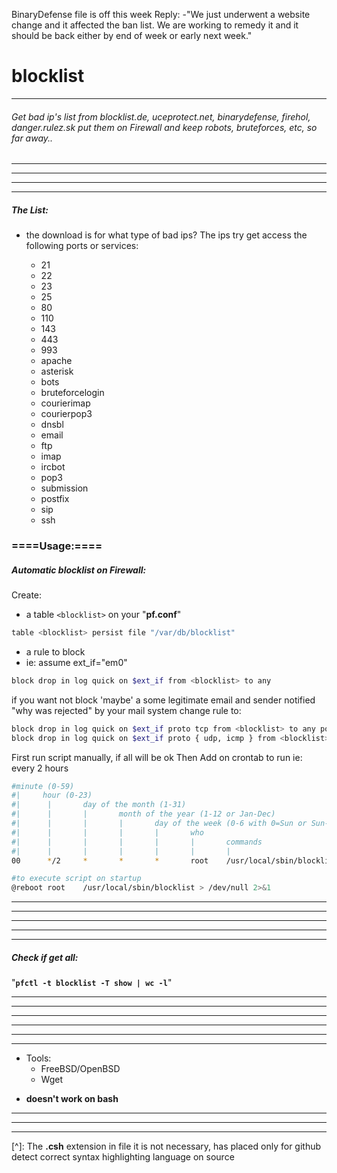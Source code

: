 BinaryDefense file is off this week Reply: -"We just underwent a website change and it affected the ban list. We are working to remedy it and it should be back either by end of week or early next week." 


# blocklist
_ _ _
###### Get bad ip's list from blocklist.de, uceprotect.net, binarydefense, firehol, danger.rulez.sk put them on Firewall and keep robots, bruteforces, etc, so far away..

_ _ _

- - -
- - -
- - -

##### The List:
- the download is for what type of bad ips? The ips try get access the following ports or services:

	- 21
	- 22
	- 23
	- 25
	- 80
	- 110
	- 143
	- 443
	- 993
	- apache
	- asterisk
	- bots
	- bruteforcelogin
	- courierimap
	- courierpop3
	- dnsbl
	- email
	- ftp
	- imap
	- ircbot
	- pop3
	- submission
	- postfix
	- sip
	- ssh


### ====Usage:====

##### Automatic blocklist on Firewall:



Create:
- a table `<blocklist>` on your "**pf.conf**"


```bash
table <blocklist> persist file "/var/db/blocklist"
```
- a rule to block
- ie: assume ext_if="em0"


```bash
block drop in log quick on $ext_if from <blocklist> to any

```

if you want not block 'maybe' a some legitimate email and sender notified "why was rejected" by your mail system
change rule to:

```bash
block drop in log quick on $ext_if proto tcp from <blocklist> to any port != smtp
block drop in log quick on $ext_if proto { udp, icmp } from <blocklist> to any

```



First run script manually, if all will be ok
Then Add on crontab to run
ie: every 2 hours

```bash
#minute (0-59)
#|	   hour (0-23)
#|      |       day of the month (1-31)
#|      |       |       month of the year (1-12 or Jan-Dec)
#|      |       |       |       day of the week (0-6 with 0=Sun or Sun-Sat)
#|      |       |       |       |       who
#|      |       |       |       |       |       commands
#|      |       |       |       |       |       |
00      */2     *       *       *       root    /usr/local/sbin/blocklist > /dev/null 2>&1

#to execute script on startup
@reboot root    /usr/local/sbin/blocklist > /dev/null 2>&1
```
- - -
- - -
- - -

- - -

- - -
##### Check if get all:

"**`pfctl -t blocklist -T show | wc -l`**"
- - -
- - -
- - -
- - -
- - -


* * *

* Tools:
	+ FreeBSD/OpenBSD
	+ Wget

 - **doesn't work on bash**

* * *
- - -
- - -

[^]: The **.csh** extension in file it is not necessary, has placed only for github detect correct syntax highlighting language on source
